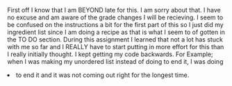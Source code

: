   First off I know that I am BEYOND late for this. I am sorry about that.
I have no excuse and am aware of the grade changes I will be recieving.
  I seem to be confused on the instructions a bit for the first part of this so
I just did my ingredient list since I am doing a recipe as that is what I seem to of gotten in the TO DO section. During this assignment I learned that not a lot has stuck with me so far and I REALLY have to start putting in more effort for this than I really initially thought. I kept getting my code backwards. For Example; when I was making my unordered list instead of doing </li> to end it, I was doing <li/> to end it and it was not coming out right for the longest time.
